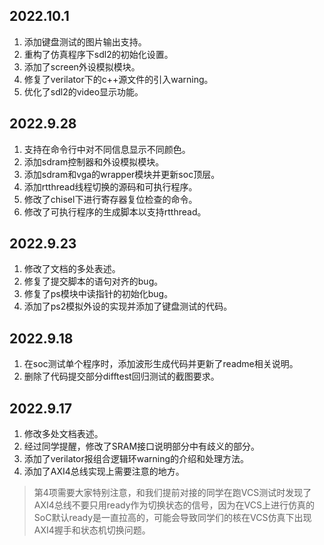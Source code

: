 ## 2022.10.1
1. 添加键盘测试的图片输出支持。
2. 重构了仿真程序下sdl2的初始化设置。
3. 添加了screen外设模拟模块。
4. 修复了verilator下的c++源文件的引入warning。
5. 优化了sdl2的video显示功能。

## 2022.9.28
1. 支持在命令行中对不同信息显示不同颜色。
2. 添加sdram控制器和外设模拟模块。
3. 添加sdram和vga的wrapper模块并更新soc顶层。
4. 添加rtthread线程切换的源码和可执行程序。
5. 修改了chisel下进行寄存器复位检查的命令。
6. 修改了可执行程序的生成脚本以支持rtthread。

## 2022.9.23
1. 修改了文档的多处表述。
2. 修复了提交脚本的语句对齐的bug。
3. 修复了ps模块中读指针的初始化bug。
4. 添加了ps2模拟外设的实现并添加了键盘测试的代码。 

## 2022.9.18
1. 在soc测试单个程序时，添加波形生成代码并更新了readme相关说明。
2. 删除了代码提交部分difftest回归测试的截图要求。

## 2022.9.17
1. 修改多处文档表述。
2. 经过同学提醒，修改了SRAM接口说明部分中有歧义的部分。
3. 添加了verilator报组合逻辑环warning的介绍和处理方法。
4. 添加了AXI4总线实现上需要注意的地方。
>第4项需要大家特别注意，和我们提前对接的同学在跑VCS测试时发现了AXI4总线不要只用ready作为切换状态的信号，因为在VCS上进行仿真的SoC默认ready是一直拉高的，可能会导致同学们的核在VCS仿真下出现AXI4握手和状态机切换问题。


